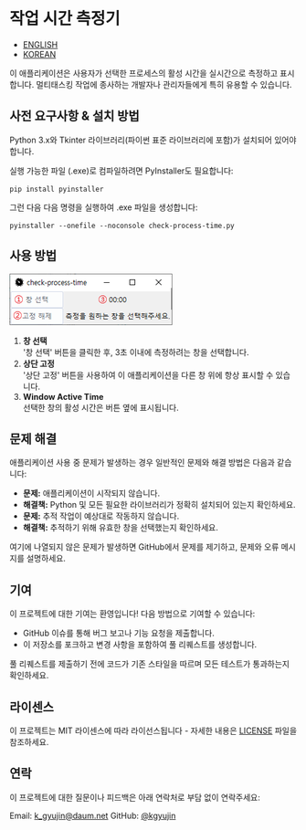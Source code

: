 # 작업 시간 측정기
- [ENGLISH](README.md)
- [KOREAN](README-kr.md)

이 애플리케이션은 사용자가 선택한 프로세스의 활성 시간을 실시간으로 측정하고 표시합니다. 멀티태스킹 작업에 종사하는 개발자나 관리자들에게 특히 유용할 수 있습니다.



## 사전 요구사항 & 설치 방법
Python 3.x와 Tkinter 라이브러리(파이썬 표준 라이브러리에 포함)가 설치되어 있어야 합니다.

실행 가능한 파일 (.exe)로 컴파일하려면 PyInstaller도 필요합니다:
```shell
pip install pyinstaller
```

그런 다음 다음 명령을 실행하여 .exe 파일을 생성합니다:
```shell
pyinstaller --onefile --noconsole check-process-time.py
```



## 사용 방법
![Initial Application Screen](initial-screen.png)

1. **창 선택**  
    '창 선택' 버튼을 클릭한 후, 3초 이내에 측정하려는 창을 선택합니다.
2. **상단 고정**  
    '상단 고정' 버튼을 사용하여 이 애플리케이션을 다른 창 위에 항상 표시할 수 있습니다.
3. **Window Active Time**  
    선택한 창의 활성 시간은 버튼 옆에 표시됩니다.



## 문제 해결
애플리케이션 사용 중 문제가 발생하는 경우 일반적인 문제와 해결 방법은 다음과 같습니다:

- **문제:** 애플리케이션이 시작되지 않습니다.
- **해결책:** Python 및 모든 필요한 라이브러리가 정확히 설치되어 있는지 확인하세요.
- **문제:** 추적 작업이 예상대로 작동하지 않습니다.
- **해결책:** 추적하기 위해 유효한 창을 선택했는지 확인하세요.

여기에 나열되지 않은 문제가 발생하면 GitHub에서 문제를 제기하고, 문제와 오류 메시지를 설명하세요.



## 기여
이 프로젝트에 대한 기여는 환영입니다! 다음 방법으로 기여할 수 있습니다:

- GitHub 이슈를 통해 버그 보고나 기능 요청을 제출합니다.
- 이 저장소를 포크하고 변경 사항을 포함하여 풀 리퀘스트를 생성합니다.

풀 리퀘스트를 제출하기 전에 코드가 기존 스타일을 따르며 모든 테스트가 통과하는지 확인하세요.



## 라이센스
이 프로젝트는 MIT 라이센스에 따라 라이선스됩니다 - 자세한 내용은 [LICENSE](LICENSE) 파일을 참조하세요.



## 연락
이 프로젝트에 대한 질문이나 피드백은 아래 연락처로 부담 없이 연락주세요:

Email: k_gyujin@daum.net
GitHub: [@kgyujin](https://github.com/kgyujin)